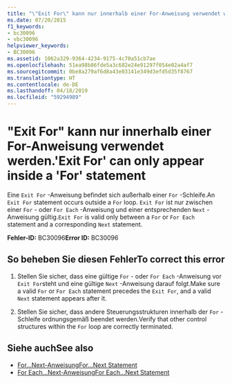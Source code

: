 ```yaml
---
title: "\"Exit For\" kann nur innerhalb einer For-Anweisung verwendet werden."
ms.date: 07/20/2015
f1_keywords:
- bc30096
- vbc30096
helpviewer_keywords:
- BC30096
ms.assetid: 1062a329-9364-4234-9175-4c70a51cb7ae
ms.openlocfilehash: 51ea98b86fde5a3c682e24e91297f054e02a4af7
ms.sourcegitcommit: 0be8a279af6d8a43e03141e349d3efd5d35f8767
ms.translationtype: HT
ms.contentlocale: de-DE
ms.lasthandoff: 04/18/2019
ms.locfileid: "59294989"
---
```

# <a name="exit-for-can-only-appear-inside-a-for-statement"></a><span data-ttu-id="8fdf6-102">"Exit For" kann nur innerhalb einer For-Anweisung verwendet werden.</span><span class="sxs-lookup"><span data-stu-id="8fdf6-102">'Exit For' can only appear inside a 'For' statement</span></span>
<span data-ttu-id="8fdf6-103">Eine `Exit For` -Anweisung befindet sich außerhalb einer `For` -Schleife.</span><span class="sxs-lookup"><span data-stu-id="8fdf6-103">An `Exit For` statement occurs outside a `For` loop.</span></span> <span data-ttu-id="8fdf6-104">`Exit For` ist nur zwischen einer `For` - oder `For Each` -Anweisung und einer entsprechenden `Next` -Anweisung gültig.</span><span class="sxs-lookup"><span data-stu-id="8fdf6-104">`Exit For` is valid only between a `For` or `For Each` statement and a corresponding `Next` statement.</span></span>  
  
 <span data-ttu-id="8fdf6-105">**Fehler-ID:** BC30096</span><span class="sxs-lookup"><span data-stu-id="8fdf6-105">**Error ID:** BC30096</span></span>  
  
## <a name="to-correct-this-error"></a><span data-ttu-id="8fdf6-106">So beheben Sie diesen Fehler</span><span class="sxs-lookup"><span data-stu-id="8fdf6-106">To correct this error</span></span>  
  
1. <span data-ttu-id="8fdf6-107">Stellen Sie sicher, dass eine gültige `For` - oder `For Each` -Anweisung vor `Exit For`steht und eine gültige `Next` -Anweisung darauf folgt.</span><span class="sxs-lookup"><span data-stu-id="8fdf6-107">Make sure a valid `For` or `For Each` statement precedes the `Exit For`, and a valid `Next` statement appears after it.</span></span>  
  
2. <span data-ttu-id="8fdf6-108">Stellen Sie sicher, dass andere Steuerungsstrukturen innerhalb der `For` -Schleife ordnungsgemäß beendet werden.</span><span class="sxs-lookup"><span data-stu-id="8fdf6-108">Verify that other control structures within the `For` loop are correctly terminated.</span></span>  
  
## <a name="see-also"></a><span data-ttu-id="8fdf6-109">Siehe auch</span><span class="sxs-lookup"><span data-stu-id="8fdf6-109">See also</span></span>

- [<span data-ttu-id="8fdf6-110">For...Next-Anweisung</span><span class="sxs-lookup"><span data-stu-id="8fdf6-110">For...Next Statement</span></span>](../../visual-basic/language-reference/statements/for-next-statement.md)
- [<span data-ttu-id="8fdf6-111">For Each...Next-Anweisung</span><span class="sxs-lookup"><span data-stu-id="8fdf6-111">For Each...Next Statement</span></span>](../../visual-basic/language-reference/statements/for-each-next-statement.md)
